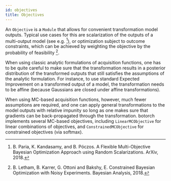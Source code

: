 ```yaml
---
id: objectives
title: Objectives
---
```



An `Objective` is a `Module` that allows for convenient transformation model outputs.
Typical use cases for this are scalarization of the outputs of a multi-output model (see
e.g. [^RandScal]), or optimization subject to outcome constraints, which can be
achieved by weighting the objective by the probability of feasibility [^NoisyEI].

When using classic analytic formulations of acquisition functions, one has
to be quite careful to make sure that the transformation results in a posterior
distribution of the transformed outputs that still satisfies the assumptions of
the analytic formulation. For instance, to use standard Expected Improvement on
a transformed output of a model, the transformation needs to be affine
 (because Gaussians are closed under affine transformations).

When using MC-based acquisition functions, however, much fewer assumptions
are required, and one can apply general transformations to the model outputs
with relative impunity so long as one makes sure that gradients can be
back-propagated through the transformation. botorch implements several MC-based objectives, including `LinearMCObjective` for linear combinations of objectives, and `ConstrainedMCObjective` for constrained objectives (via softmax).

[^RandScal]: B. Paria, K. Kandasamy, and B. Póczos. A Flexible Multi-Objective
Bayesian Optimization Approach using Random Scalarizations. ArXiv, 2018.

[^NoisyEI]: B. Letham, B. Karrer, G. Ottoni and Bakshy, E. Constrained Bayesian
Optimization with Noisy Experiments. Bayesian Analysis, 2018.
